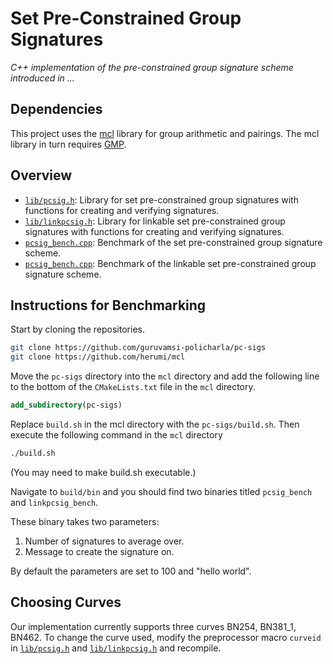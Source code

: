 # Set Pre-Constrained Group Signatures

_C++ implementation of the pre-constrained group signature scheme introduced in ..._

## Dependencies
This project uses the [mcl](https://github.com/herumi/mcl/) library for group arithmetic and pairings. The mcl library in turn requires [GMP](https://gmplib.org/).

## Overview
* [`lib/pcsig.h`](lib/pcsig.h): Library for set pre-constrained group signatures with functions for creating and verifying signatures.
* [`lib/linkpcsig.h`](lib/linkpcsig.h): Library for linkable set pre-constrained group signatures with functions for creating and verifying signatures.
* [`pcsig_bench.cpp`](pcsig_bench.cpp): Benchmark of the set pre-constrained group signature scheme.
* [`pcsig_bench.cpp`](pcsig_bench.cpp): Benchmark of the linkable set pre-constrained group signature scheme.

## Instructions for Benchmarking
<!-- A quick and dirty way to run the benchmark is to add [`src/gs.h`](src/gs.h) and [`src/pcsig_bench.cpp`](src/pcsig_bench.cpp) to the sample folder of the mcl library and using CMake to build mcl with the option MCL_BUILD_SAMPLE=ON. Note that you will have to modify the CMakeLists.txt file in the sample folder by adding the name of the source file [`src/pcsig_bench.cpp`](src/pcsig_bench.cpp). -->

Start by cloning the repositories.
```bash
git clone https://github.com/guruvamsi-policharla/pc-sigs
git clone https://github.com/herumi/mcl
```

Move the `pc-sigs` directory into the `mcl` directory and add the following line to the bottom of the `CMakeLists.txt` file in the `mcl` directory.

```cmake
add_subdirectory(pc-sigs)
```

<!-- Move the two files in the [`pc-sigs/src`](src) directory to the sample folder in mcl repository. -->

<!-- Add pcsig_bench to the first line of the CMakeLists.txt file in the sample folder. -->

Replace `build.sh` in the mcl directory with the `pc-sigs/build.sh`. Then execute the following command in the `mcl` directory
```bash
./build.sh
```
(You may need to make build.sh executable.)

Navigate to `build/bin` and you should find two binaries titled `pcsig_bench` and `linkpcsig_bench`.

These binary takes two parameters:

1. Number of signatures to average over.
2. Message to create the signature on.

By default the parameters are set to 100 and "hello world".

## Choosing Curves
Our implementation currently supports three curves BN254, BN381_1, BN462. To change the curve used, modify the preprocessor macro `curveid` in [`lib/pcsig.h`](lib/pcsig.h) and [`lib/linkpcsig.h`](lib/linkpcsig.h) and recompile.

<!-- ## Benchmarks
Benchmark results in milliseconds on a 1.8 GHz Intel Core i7 Processor with 8 GB of RAM.

| Scheme      | SPC.Sign    | SPC.Verify  |  SPC.Open |
| :----:      | :----:      |    :----:   |    :----: |
| Unlinkable  | 7.7         | 32.6        | 0.05      |
| Linkable    | 1.9         | 8.8         | 0.05      |

All times in milliseconds. -->